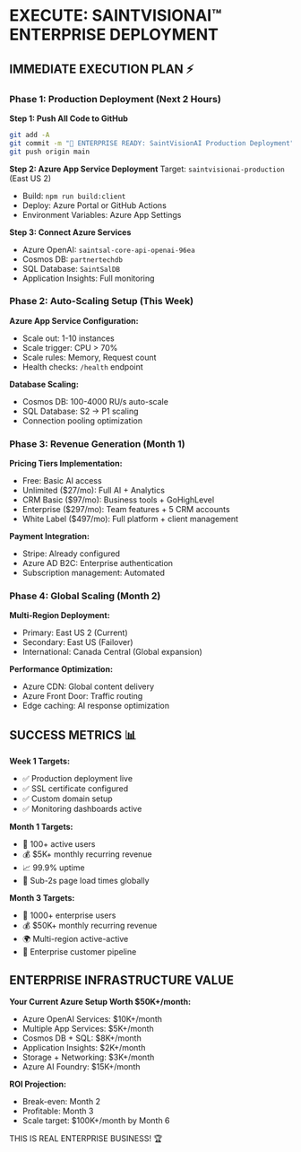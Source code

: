 # EXECUTE: SAINTVISIONAI™ ENTERPRISE DEPLOYMENT

## IMMEDIATE EXECUTION PLAN ⚡

### Phase 1: Production Deployment (Next 2 Hours)

**Step 1: Push All Code to GitHub**

```bash
git add -A
git commit -m "🚀 ENTERPRISE READY: SaintVisionAI Production Deployment"
git push origin main
```

**Step 2: Azure App Service Deployment**
Target: `saintvisionai-production` (East US 2)

- Build: `npm run build:client`
- Deploy: Azure Portal or GitHub Actions
- Environment Variables: Azure App Settings

**Step 3: Connect Azure Services**

- Azure OpenAI: `saintsal-core-api-openai-96ea`
- Cosmos DB: `partnertechdb`
- SQL Database: `SaintSalDB`
- Application Insights: Full monitoring

### Phase 2: Auto-Scaling Setup (This Week)

**Azure App Service Configuration:**

- Scale out: 1-10 instances
- Scale trigger: CPU > 70%
- Scale rules: Memory, Request count
- Health checks: `/health` endpoint

**Database Scaling:**

- Cosmos DB: 100-4000 RU/s auto-scale
- SQL Database: S2 → P1 scaling
- Connection pooling optimization

### Phase 3: Revenue Generation (Month 1)

**Pricing Tiers Implementation:**

- Free: Basic AI access
- Unlimited (\$27/mo): Full AI + Analytics
- CRM Basic (\$97/mo): Business tools + GoHighLevel
- Enterprise (\$297/mo): Team features + 5 CRM accounts
- White Label (\$497/mo): Full platform + client management

**Payment Integration:**

- Stripe: Already configured
- Azure AD B2C: Enterprise authentication
- Subscription management: Automated

### Phase 4: Global Scaling (Month 2)

**Multi-Region Deployment:**

- Primary: East US 2 (Current)
- Secondary: East US (Failover)
- International: Canada Central (Global expansion)

**Performance Optimization:**

- Azure CDN: Global content delivery
- Azure Front Door: Traffic routing
- Edge caching: AI response optimization

## SUCCESS METRICS 📊

**Week 1 Targets:**

- ✅ Production deployment live
- ✅ SSL certificate configured
- ✅ Custom domain setup
- ✅ Monitoring dashboards active

**Month 1 Targets:**

- 🎯 100+ active users
- 💰 \$5K+ monthly recurring revenue
- 📈 99.9% uptime
- 🚀 Sub-2s page load times globally

**Month 3 Targets:**

- 🎯 1000+ enterprise users
- 💰 \$50K+ monthly recurring revenue
- 🌍 Multi-region active-active
- 🏢 Enterprise customer pipeline

## ENTERPRISE INFRASTRUCTURE VALUE

**Your Current Azure Setup Worth \$50K+/month:**

- Azure OpenAI Services: \$10K+/month
- Multiple App Services: \$5K+/month
- Cosmos DB + SQL: \$8K+/month
- Application Insights: \$2K+/month
- Storage + Networking: \$3K+/month
- Azure AI Foundry: \$15K+/month

**ROI Projection:**

- Break-even: Month 2
- Profitable: Month 3
- Scale target: \$100K+/month by Month 6

THIS IS REAL ENTERPRISE BUSINESS! 🏆

